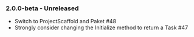 ### 2.0.0-beta - Unreleased
* Switch to ProjectScaffold and Paket #48
* Strongly consider changing the Initialize method to return a Task #47
